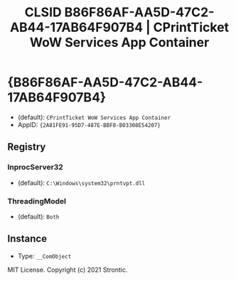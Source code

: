 ﻿---
title: "CLSID B86F86AF-AA5D-47C2-AB44-17AB64F907B4 | CPrintTicket WoW Services App Container"
excerpt: What is COM-Object CLSID B86F86AF-AA5D-47C2-AB44-17AB64F907B4?
---

# {B86F86AF-AA5D-47C2-AB44-17AB64F907B4}

* (default): `CPrintTicket WoW Services App Container`
* AppID: `{2A81FE91-95D7-487E-BBF8-B03308E54207}`

## Registry


### InprocServer32

* (default): `C:\Windows\system32\prntvpt.dll`

### ThreadingModel

* (default): `Both`

## Instance

* Type: `__ComObject`

MIT License. Copyright (c) 2021 Strontic.


